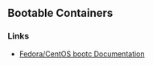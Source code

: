 
## Bootable Containers

### Links

- [Fedora/CentOS bootc Documentation](https://docs.fedoraproject.org/en-US/bootc/)
